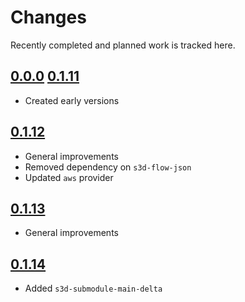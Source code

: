 # Changes
Recently completed and planned work is tracked here.

## [0.0.0](.) [0.1.11](.)
- Created early versions

## [0.1.12](.)
- General improvements
- Removed dependency on `s3d-flow-json`
- Updated `aws` provider

## [0.1.13](.)
- General improvements

## [0.1.14](.)
- Added `s3d-submodule-main-delta`
